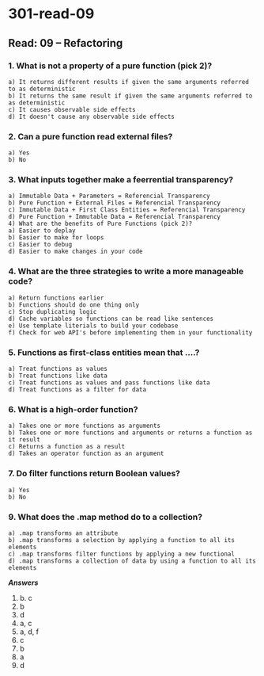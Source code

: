 # 301-read-09  

## Read: 09 – Refactoring 

### 1. What is not a property of a pure function (pick 2)?  
~~~
a) It returns different results if given the same arguments referred to as deterministic 
b) It returns the same result if given the same arguments referred to as deterministic 
c) It causes observable side effects 
d) It doesn't cause any observable side effects 
~~~

### 2. Can a pure function read external files?
~~~
a) Yes 
b) No 
~~~

### 3. What inputs together make a feerrential transparency? 
~~~
a) Immutable Data + Parameters = Referencial Transparency
b) Pure Function + External Files = Referencial Transparency 
c) Immutable Data + First Class Entities = Referencial Transparency 
d) Pure Function + Immutable Data = Referencial Transparency 
4) What are the benefits of Pure Functions (pick 2)? 
a) Easier to deplay 
b) Easier to make for loops 
c) Easier to debug
d) Easier to make changes in your code 
~~~

### 4. What are the three strategies to write a more manageable code? 
~~~
a) Return functions earlier 
b) Functions should do one thing only 
c) Stop duplicating logic 
d) Cache variables so functions can be read like sentences 
e) Use template literials to build your codebase 
f) Check for web API's before implementing them in your functionality 
~~~

### 5. Functions as first-class entities mean that ….? 
~~~
a) Treat functions as values
b) Treat functions like data 
c) Treat functions as values and pass functions like data
d) Treat functions as a filter for data 
~~~

### 6. What is a high-order function? 
~~~
a) Takes one or more functions as arguments 
b) Takes one or more functions and arguments or returns a function as it result 
c) Returns a function as a result
d) Takes an operator function as an argument 
~~~

### 7. Do filter functions return Boolean values? 
~~~
a) Yes 
b) No 
~~~

### 9. What does the .map method do to a collection? 
~~~
a) .map transforms an attribute 
b) .map transforms a selection by applying a function to all its elements
c) .map transforms filter functions by applying a new functional 
d) .map transforms a collection of data by using a function to all its elements
~~~ 


***Answers*** 
1. b. c 
2. b 
3. d 
4. a, c 
5. a, d, f 
6. c 
7. b 
8. a 
9. d 


